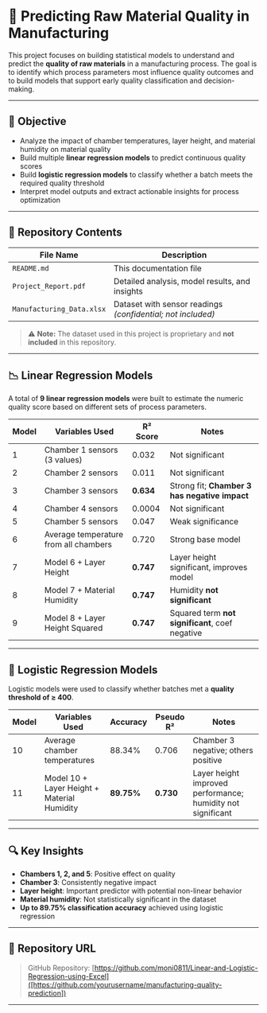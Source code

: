 # 🔬 Predicting Raw Material Quality in Manufacturing

This project focuses on building statistical models to understand and predict the **quality of raw materials** in a manufacturing process. The goal is to identify which process parameters most influence quality outcomes and to build models that support early quality classification and decision-making.

---

## 🎯 Objective

- Analyze the impact of chamber temperatures, layer height, and material humidity on material quality
- Build multiple **linear regression models** to predict continuous quality scores
- Build **logistic regression models** to classify whether a batch meets the required quality threshold
- Interpret model outputs and extract actionable insights for process optimization

---

## 📂 Repository Contents

| File Name                   | Description                                |
|----------------------------|--------------------------------------------|
| `README.md`                | This documentation file                    |
| `Project_Report.pdf`       | Detailed analysis, model results, and insights |
| `Manufacturing_Data.xlsx`  | Dataset with sensor readings *(confidential; not included)*

> ⚠️ **Note:** The dataset used in this project is proprietary and **not included** in this repository.

---

## 📉 Linear Regression Models

A total of **9 linear regression models** were built to estimate the numeric quality score based on different sets of process parameters.

| Model | Variables Used                                 | R² Score | Notes                                           |
|-------|------------------------------------------------|----------|-------------------------------------------------|
| 1     | Chamber 1 sensors (3 values)                   | 0.032    | Not significant                                 |
| 2     | Chamber 2 sensors                              | 0.011    | Not significant                                 |
| 3     | Chamber 3 sensors                              | **0.634** | Strong fit; **Chamber 3 has negative impact**   |
| 4     | Chamber 4 sensors                              | 0.0004   | Not significant                                 |
| 5     | Chamber 5 sensors                              | 0.047    | Weak significance                               |
| 6     | Average temperature from all chambers          | 0.720    | Strong base model                               |
| 7     | Model 6 + Layer Height                         | **0.747** | Layer height significant, improves model        |
| 8     | Model 7 + Material Humidity                    | **0.747** | Humidity **not significant**                    |
| 9     | Model 8 + Layer Height Squared                 | **0.747** | Squared term **not significant**, coef negative |

---

## 🧮 Logistic Regression Models

Logistic models were used to classify whether batches met a **quality threshold of ≥ 400**.

| Model | Variables Used                                   | Accuracy | Pseudo R² | Notes                                          |
|-------|--------------------------------------------------|----------|------------|------------------------------------------------|
| 10    | Average chamber temperatures                     | 88.34%   | 0.706      | Chamber 3 negative; others positive            |
| 11    | Model 10 + Layer Height + Material Humidity      | **89.75%** | **0.730**    | Layer height improved performance; humidity not significant |

---

## 🔍 Key Insights

- **Chambers 1, 2, and 5**: Positive effect on quality
- **Chamber 3**: Consistently negative impact
- **Layer height**: Important predictor with potential non-linear behavior
- **Material humidity**: Not statistically significant in the dataset
- **Up to 89.75% classification accuracy** achieved using logistic regression

---

## 📁 Repository URL

> GitHub Repository: [https://github.com/moni0811/Linear-and-Logistic-Regression-using-Excel]([https://github.com/yourusername/manufacturing-quality-prediction])

---
